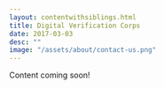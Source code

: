 ```yaml
---
layout: contentwithsiblings.html
title: Digital Verification Corps
date: 2017-03-03
desc: ""
image: "/assets/about/contact-us.png"
---
```

Content coming soon!
